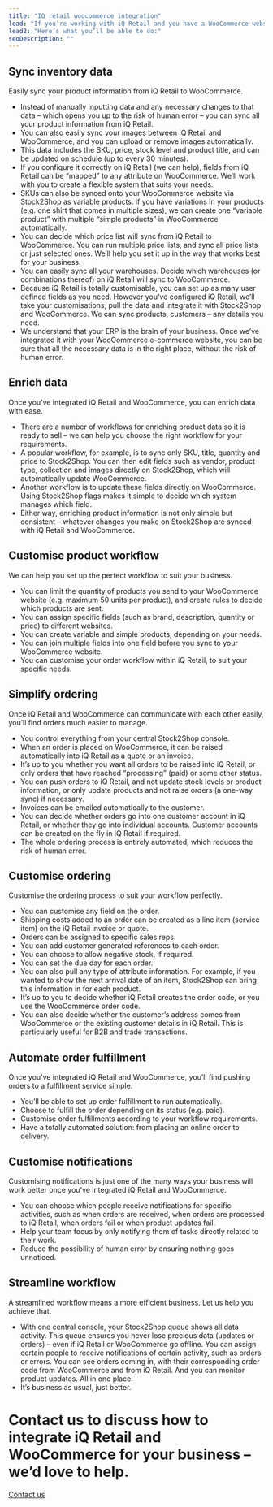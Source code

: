 ```yaml
---
title: "IQ retail woocommerce integration"
lead: "If you’re working with iQ Retail and you have a WooCommerce website, it’s really important that they can communicate with each other. That’s how Stock2Shop can help. We improve your workflow and efficiency by integrating with iQ Retail and WooCommerce."
lead2: "Here’s what you’ll be able to do:"
seoDescription: "" 
---
```


Sync inventory data
-------------------

Easily sync your product information from iQ Retail to WooCommerce.

*   Instead of manually inputting data and any necessary changes to that data – which opens you up to the risk of human error – you can sync all your product information from iQ Retail.
*   You can also easily sync your images between iQ Retail and WooCommerce, and you can upload or remove images automatically.
*   This data includes the SKU, price, stock level and product title, and can be updated on schedule (up to every 30 minutes).
*   If you configure it correctly on iQ Retail (we can help), fields from iQ Retail can be “mapped” to any attribute on WooCommerce. We’ll work with you to create a flexible system that suits your needs.
*   SKUs can also be synced onto your WooCommerce website via Stock2Shop as variable products: if you have variations in your products (e.g. one shirt that comes in multiple sizes), we can create one “variable product” with multiple “simple products” in WooCommerce automatically.
*   You can decide which price list will sync from iQ Retail to WooCommerce. You can run multiple price lists, and sync all price lists or just selected ones. We’ll help you set it up in the way that works best for your business.
*   You can easily sync all your warehouses. Decide which warehouses (or combinations thereof) on iQ Retail will sync to WooCommerce.
*   Because iQ Retail is totally customisable, you can set up as many user defined fields as you need. However you’ve configured iQ Retail, we’ll take your customisations, pull the data and integrate it with Stock2Shop and WooCommerce. We can sync products, customers – any details you need.
*   We understand that your ERP is the brain of your business. Once we’ve integrated it with your WooCommerce e-commerce website, you can be sure that all the necessary data is in the right place, without the risk of human error.

Enrich data
-----------

Once you’ve integrated iQ Retail and WooCommerce, you can enrich data with ease.

*   There are a number of workflows for enriching product data so it is ready to sell – we can help you choose the right workflow for your requirements.
*   A popular workflow, for example, is to sync only SKU, title, quantity and price to Stock2Shop. You can then edit fields such as vendor, product type, collection and images directly on Stock2Shop, which will automatically update WooCommerce.
*   Another workflow is to update these fields directly on WooCommerce. Using Stock2Shop flags makes it simple to decide which system manages which field.
*   Either way, enriching product information is not only simple but consistent – whatever changes you make on Stock2Shop are synced with iQ Retail and WooCommerce.

Customise product workflow
--------------------------

We can help you set up the perfect workflow to suit your business.

*   You can limit the quantity of products you send to your WooCommerce website (e.g. maximum 50 units per product), and create rules to decide which products are sent.
*   You can assign specific fields (such as brand, description, quantity or price) to different websites.
*   You can create variable and simple products, depending on your needs.
*   You can join multiple fields into one field before you sync to your WooCommerce website.
*   You can customise your order workflow within iQ Retail, to suit your specific needs.

Simplify ordering
-----------------

Once iQ Retail and WooCommerce can communicate with each other easily, you’ll find orders much easier to manage.

*   You control everything from your central Stock2Shop console.
*   When an order is placed on WooCommerce, it can be raised automatically into iQ Retail as a quote or an invoice.
*   It’s up to you whether you want all orders to be raised into iQ Retail, or only orders that have reached “processing” (paid) or some other status.
*   You can push orders to iQ Retail, and not update stock levels or product information, or only update products and not raise orders (a one-way sync) if necessary.
*   Invoices can be emailed automatically to the customer.
*   You can decide whether orders go into one customer account in iQ Retail, or whether they go into individual accounts. Customer accounts can be created on the fly in iQ Retail if required.
*   The whole ordering process is entirely automated, which reduces the risk of human error.

Customise ordering
------------------

Customise the ordering process to suit your workflow perfectly.

*   You can customise any field on the order.
*   Shipping costs added to an order can be created as a line item (service item) on the iQ Retail invoice or quote.
*   Orders can be assigned to specific sales reps.
*   You can add customer generated references to each order.
*   You can choose to allow negative stock, if required.
*   You can set the due day for each order.
*   You can also pull any type of attribute information. For example, if you wanted to show the next arrival date of an item, Stock2Shop can bring this information in for each product.
*   It’s up to you to decide whether iQ Retail creates the order code, or you use the WooCommerce order code.
*   You can also decide whether the customer’s address comes from WooCommerce or the existing customer details in iQ Retail. This is particularly useful for B2B and trade transactions.

Automate order fulfillment
--------------------------

Once you’ve integrated iQ Retail and WooCommerce, you’ll find pushing orders to a fulfillment service simple.

*   You’ll be able to set up order fulfillment to run automatically.
*   Choose to fulfill the order depending on its status (e.g. paid).
*   Customise order fulfillments according to your workflow requirements.
*   Have a totally automated solution: from placing an online order to delivery.

Customise notifications
-----------------------

Customising notifications is just one of the many ways your business will work better once you’ve integrated iQ Retail and WooCommerce.

*   You can choose which people receive notifications for specific activities, such as when orders are received, when orders are processed to iQ Retail, when orders fail or when product updates fail.
*   Help your team focus by only notifying them of tasks directly related to their work.
*   Reduce the possibility of human error by ensuring nothing goes unnoticed.

Streamline workflow
-------------------

A streamlined workflow means a more efficient business. Let us help you achieve that.

*   With one central console, your Stock2Shop queue shows all data activity. This queue ensures you never lose precious data (updates or orders) – even if iQ Retail or WooCommerce go offline. You can assign certain people to receive notifications of certain activity, such as orders or errors. You can see orders coming in, with their corresponding order code from WooCommerce and from iQ Retail. And you can monitor product updates. All in one place.
*   It’s business as usual, just better.

Contact us to discuss how to integrate iQ Retail and WooCommerce for your business – we’d love to help.
=======================================================================================================

[Contact us](/contact-us "Contact Stock2Shop")
